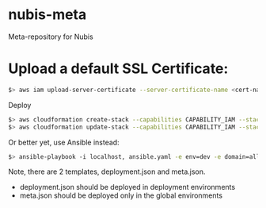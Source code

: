 # nubis-meta
Meta-repository for Nubis

# Upload a default SSL Certificate:

```bash
$> aws iam upload-server-certificate --server-certificate-name <cert-name> --certificate-body `cat cert.pem` --private-key `cat cert.key`
```

Deploy

```bash
$> aws cloudformation create-stack --capabilities CAPABILITY_IAM --stack-name nubis-meta --template-body "`cat nubis.json`"
$> aws cloudformation update-stack --capabilities CAPABILITY_IAM --stack-name nubis-meta --template-body "`cat nubis.json`"
```

Or better yet, use Ansible instead:

```bash
$> ansible-playbook -i localhost, ansible.yaml -e env=dev -e domain=allizom.org -e template=deployment -e region=us-east-1 -e ssl_cert_arn="arn:aws:iam::<account-id>:server-certificate/<cert-name>"
```

Note, there are 2 templates, deployment.json and meta.json.

* deployment.json should be deployed in deployment environments
* meta.json should be deployed only in the global environments
